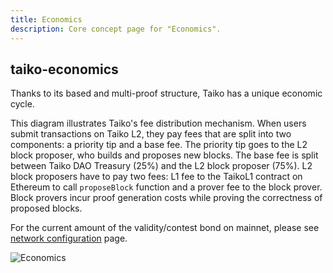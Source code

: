 ```yaml
---
title: Economics
description: Core concept page for "Economics".
---
```



## taiko-economics

Thanks to its based and multi-proof structure, Taiko has a unique economic cycle.

This diagram illustrates Taiko's fee distribution mechanism. When users submit transactions on Taiko L2, they pay fees that are split into two components: a priority tip and a base fee. The priority tip goes to the L2 block proposer, who builds and proposes new blocks. The base fee is split between Taiko DAO Treasury (25%) and the L2 block proposer (75%). L2 block proposers have to pay two fees: L1 fee to the TaikoL1 contract on Ethereum to call `proposeBlock` function and a prover fee to the block prover. Block provers incur proof generation costs while proving the correctness of proposed blocks.

For the current amount of the validity/contest bond on mainnet, please see [network configuration](/network-reference/network-configuration) page.

![Economics](~/assets/content/docs/taiko-protocol/based-economics.png)
